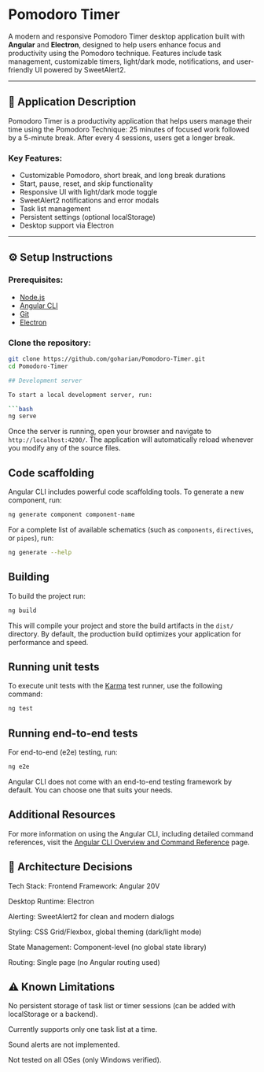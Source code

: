 # Pomodoro Timer

A modern and responsive Pomodoro Timer desktop application built with **Angular** and **Electron**, designed to help users enhance focus and productivity using the Pomodoro technique. Features include task management, customizable timers, light/dark mode, notifications, and user-friendly UI powered by SweetAlert2.

---

## 🧠 Application Description

Pomodoro Timer is a productivity application that helps users manage their time using the Pomodoro Technique: 25 minutes of focused work followed by a 5-minute break. After every 4 sessions, users get a longer break.

### Key Features:
- Customizable Pomodoro, short break, and long break durations  
- Start, pause, reset, and skip functionality  
- Responsive UI with light/dark mode toggle  
- SweetAlert2 notifications and error modals  
- Task list management  
- Persistent settings (optional localStorage)  
- Desktop support via Electron

---

## ⚙️ Setup Instructions

### Prerequisites:
- [Node.js](https://nodejs.org/)
- [Angular CLI](https://angular.io/cli)
- [Git](https://git-scm.com/)
- [Electron](https://www.electronjs.org/)

### Clone the repository:
```bash
git clone https://github.com/goharian/Pomodoro-Timer.git
cd Pomodoro-Timer

## Development server

To start a local development server, run:

```bash
ng serve
```

Once the server is running, open your browser and navigate to `http://localhost:4200/`. The application will automatically reload whenever you modify any of the source files.

## Code scaffolding

Angular CLI includes powerful code scaffolding tools. To generate a new component, run:

```bash
ng generate component component-name
```

For a complete list of available schematics (such as `components`, `directives`, or `pipes`), run:

```bash
ng generate --help
```

## Building

To build the project run:

```bash
ng build
```

This will compile your project and store the build artifacts in the `dist/` directory. By default, the production build optimizes your application for performance and speed.

## Running unit tests

To execute unit tests with the [Karma](https://karma-runner.github.io) test runner, use the following command:

```bash
ng test
```

## Running end-to-end tests

For end-to-end (e2e) testing, run:

```bash
ng e2e
```

Angular CLI does not come with an end-to-end testing framework by default. You can choose one that suits your needs.

## Additional Resources

For more information on using the Angular CLI, including detailed command references, visit the [Angular CLI Overview and Command Reference](https://angular.dev/tools/cli) page.

## 🧱 Architecture Decisions
Tech Stack:
Frontend Framework: Angular 20V

Desktop Runtime: Electron

Alerting: SweetAlert2 for clean and modern dialogs

Styling: CSS Grid/Flexbox, global theming (dark/light mode)

State Management: Component-level (no global state library)

Routing: Single page (no Angular routing used)

## ⚠️ Known Limitations
No persistent storage of task list or timer sessions (can be added with localStorage or a backend).

Currently supports only one task list at a time.

Sound alerts are not implemented.

Not tested on all OSes (only Windows verified).
